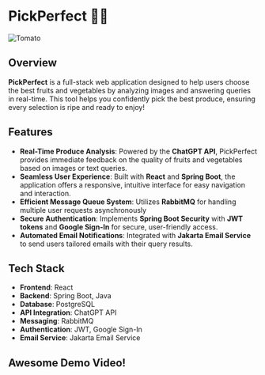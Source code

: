 # PickPerfect 🍎🥑

![Tomato](https://github.com/user-attachments/assets/4ab455c5-0e94-455f-8791-4b14c2d313af)

## Overview

**PickPerfect** is a full-stack web application designed to help users choose the best fruits and vegetables by analyzing images and answering queries in real-time. This tool helps you confidently pick the best produce, ensuring every selection is ripe and ready to enjoy!

## Features

- **Real-Time Produce Analysis**: Powered by the **ChatGPT API**, PickPerfect provides immediate feedback on the quality of fruits and vegetables based on images or text queries.
- **Seamless User Experience**: Built with **React** and **Spring Boot**, the application offers a responsive, intuitive interface for easy navigation and interaction.
- **Efficient Message Queue System**: Utilizes **RabbitMQ** for handling multiple user requests asynchronously
- **Secure Authentication**: Implements **Spring Boot Security** with **JWT tokens** and **Google Sign-In** for secure, user-friendly access.
- **Automated Email Notifications**: Integrated with **Jakarta Email Service** to send users tailored emails with their query results.

## Tech Stack

- **Frontend**: React
- **Backend**: Spring Boot, Java
- **Database**: PostgreSQL
- **API Integration**: ChatGPT API
- **Messaging**: RabbitMQ
- **Authentication**: JWT, Google Sign-In
- **Email Service**: Jakarta Email Service

## Awesome Demo Video!

